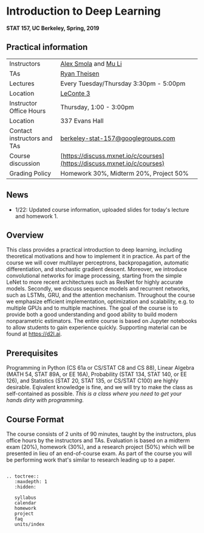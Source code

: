 # Introduction to Deep Learning
**STAT 157, UC Berkeley, Spring, 2019**

## Practical information

| | |
|---|---|
| Instructors | [Alex Smola](https://alex.smola.org) and [Mu Li](https://github.com/mli) |
| TAs | [Ryan Theisen](http://ryantheisen.com/) |
| Lectures | Every Tuesday/Thursday 3:30pm - 5:00pm |
| Location | [LeConte 3](https://confluence.ets.berkeley.edu/confluence/display/CL/3+LeConte) |
| Instructor Office Hours | Thursday, 1:00 - 3:00pm |
| Location | 337 Evans Hall |
| Contact instructors and TAs | berkeley-stat-157@googlegroups.com |
| Course discussion | [https://discuss.mxnet.io/c/courses](https://discuss.mxnet.io/c/courses) |
| Grading Policy | Homework 30%, Midterm 20%, Project 50% |

## News

- 1/22: Updated course information, uploaded slides for today's lecture and homework 1.

## Overview

This class provides a practical introduction to deep learning, including
theoretical motivations and how to implement it in practice. As part of the
course we will cover multilayer perceptrons, backpropagation, automatic
differentiation, and stochastic gradient descent. Moreover, we introduce
convolutional networks for image processing, starting from the simple LeNet to
more recent architectures such as ResNet for highly accurate models. Secondly,
we discuss sequence models and recurrent networks, such as LSTMs, GRU, and the
attention mechanism. Throughout the course we emphasize efficient
implementation, optimization and scalability, e.g. to multiple GPUs and to
multiple machines. The goal of the course is to provide both a good
understanding and good ability to build modern nonparametric estimators. The
entire course is based on Jupyter notebooks to allow students to gain experience
quickly. Supporting material can be found at https://d2l.ai.

## Prerequisites

Programming in Python (CS 61a or CS/STAT C8 and CS 88), Linear Algebra (MATH 54,
STAT 89A, or EE 16A), Probability (STAT 134, STAT 140, or EE 126), and
Statistics (STAT 20, STAT 135, or CS/STAT C100) are highly
desirable. Eqivalent knowledge is fine, and we will try to make the
class as self-contained as possible. *This is a class where you need
to get your hands dirty with programming.*

## Course Format

The course consists of 2 units of 90 minutes, taught by the
instructors, plus office hours by the instructors and TAs. Evaluation
is based on a midterm exam (20%), homework (30%), and a research
project (50%) which will be presented in lieu of an end-of-course
exam. As part of the course you will be performing work that's similar
to research leading up to a paper.


```eval_rst

.. toctree::
   :maxdepth: 1
   :hidden:

   syllabus
   calendar
   homework
   project
   faq
   units/index
```
